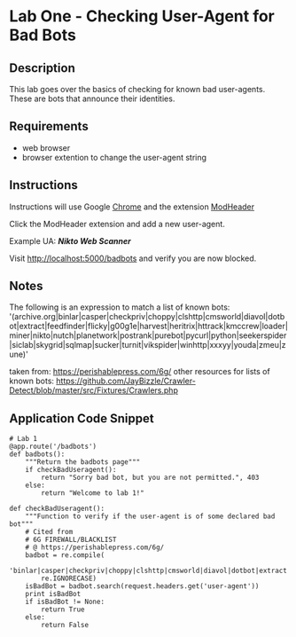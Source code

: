# Lab One - Checking User-Agent for Bad Bots

## Description
This lab goes over the basics of checking for known bad user-agents. These are bots that announce their identities. 

## Requirements
* web browser
* browser extention to change the user-agent string

## Instructions
Instructions will use Google [Chrome](https://www.google.com/chrome/) and the extension [ModHeader](https://chrome.google.com/webstore/detail/modheader/idgpnmonknjnojddfkpgkljpfnnfcklj)

Click the ModHeader extension and add a new user-agent. 

  Example UA: ***Nikto Web Scanner***
  
Visit [http://localhost:5000/badbots](http://localhost:5000/badbots) and verify you are now blocked.

## Notes
The following is an expression to match a list of known bots:
'(archive\.org|binlar|casper|checkpriv|choppy|clshttp|cmsworld|diavol|dotbot|extract|feedfinder|flicky|g00g1e|harvest|heritrix|httrack|kmccrew|loader|miner|nikto|nutch|planetwork|postrank|purebot|pycurl|python|seekerspider|siclab|skygrid|sqlmap|sucker|turnit|vikspider|winhttp|xxxyy|youda|zmeu|zune)'

taken from: https://perishablepress.com/6g/
other resources for lists of known bots:
https://github.com/JayBizzle/Crawler-Detect/blob/master/src/Fixtures/Crawlers.php

## Application Code Snippet
```
# Lab 1
@app.route('/badbots')
def badbots():
    """Return the badbots page"""
    if checkBadUseragent():
        return "Sorry bad bot, but you are not permitted.", 403
    else:
        return "Welcome to lab 1!"

def checkBadUseragent():
    """Function to verify if the user-agent is of some declared bad bot"""
    # Cited from 
    # 6G FIREWALL/BLACKLIST
    # @ https://perishablepress.com/6g/
    badbot = re.compile(
        'binlar|casper|checkpriv|choppy|clshttp|cmsworld|diavol|dotbot|extract|feedfinder|flicky|g00g1e|harvest|heritrix|httrack|kmccrew|loader|miner|nikto|nutch|planetwork|postrank|purebot|pycurl|python|seekerspider|siclab|skygrid|sqlmap|sucker|turnit|vikspider|winhttp|xxxyy|youda|zmeu|zune',
        re.IGNORECASE)
    isBadBot = badbot.search(request.headers.get('user-agent'))
    print isBadBot
    if isBadBot != None:
        return True
    else:
        return False
```
